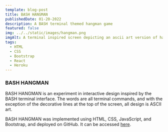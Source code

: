```yaml
---
template: blog-post
title: BASH HANGMAN
publishedDate: 01-20-2022
description: A BASH terminal themed hangman game 
featured: false
img: ../../static/images/hangman.png
imgAlt: A terminal inspired screen depicting an ascii art version of hangman
tags:
  - HTML
  - CSS
  - Bootstrap
  - React
  - Heroku
---
```


### BASH HANGMAN


BASH HANGMAN is an experiment in interactive design inspired by the BASH terminal interface. The words are all terminal commands, and with the exception of the decorative lines at the top of the screen, all design is ASCII art. 

BASH HANGMAN was implemented using HTML, CSS, JavaScript, and Bootstrap, and deployed on GitHub. It can be accessed <a href="https://jtsiaperas.github.io/Hangman-Game/" target=" ">here</a>.